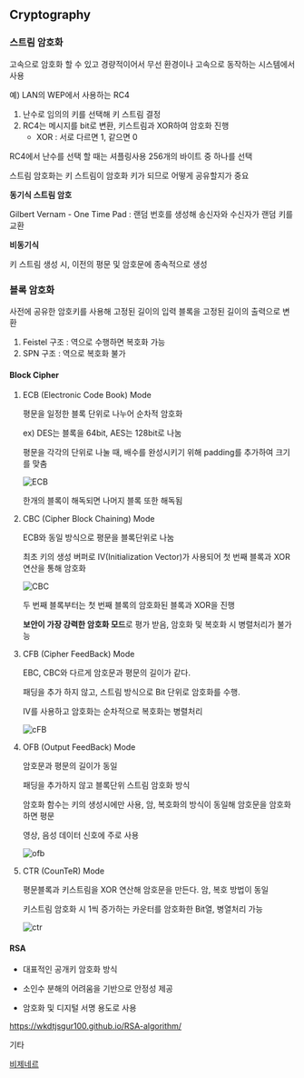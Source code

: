 ## Cryptography

### 스트림 암호화

고속으로 암호화 할 수 있고 경량적이어서 무선 환경이나 고속으로 동작하는 시스템에서 사용

예) LAN의 WEP에서 사용하는 RC4

1. 난수로 임의의 키를 선택해 키 스트림 결정
2. RC4는 메시지를 bit로 변환, 키스트림과 XOR하여 암호화 진행
   - XOR : 서로 다르면 1, 같으면 0

RC4에서 난수를 선택 할 때는 셔플링사용 256개의 바이트 중 하나를 선택



스트림 암호화는 키 스트림이 암호화 키가 되므로 어떻게 공유할지가 중요



**동기식 스트림 암호**

Gilbert Vernam - One Time Pad : 랜덤 번호를 생성해 송신자와 수신자가 랜덤 키를 교환

**비동기식**

키 스트림 생성 시, 이전의 평문 및 암호문에 종속적으로 생성





### 블록 암호화

사전에 공유한 암호키를 사용해 고정된 길이의 입력 블록을 고정된 길이의 출력으로 변환

1. Feistel 구조 : 역으로 수행하면 복호화 가능
2. SPN 구조 : 역으로 복호화 불가



#### Block Cipher

1. ECB (Electronic Code Book) Mode

   평문을 일정한 블록 단위로 나누어 순차적 암호화

   ex) DES는 블록을 64bit, AES는 128bit로 나눔

   평문을 각각의 단위로 나눌 때, 배수를 완성시키기 위해 padding를 추가하여 크기를 맞춤

   ![ECB](https://upload.wikimedia.org/wikipedia/commons/thumb/d/d6/ECB_encryption.svg/601px-ECB_encryption.svg.png)

   한개의 블록이 해독되면 나머지 블록 또한 해독됨

   

2. CBC (Cipher Block Chaining) Mode

   ECB와 동일 방식으로 평문을 블록단위로 나눔

   최초 키의 생성 버퍼로 IV(Initialization Vector)가 사용되어 첫 번째 블록과 XOR 연산을 통해 암호화

   ![CBC](https://upload.wikimedia.org/wikipedia/commons/d/d3/Cbc_encryption.png)

   두 번째 블록부터는 첫 번째 블록의 암호화된 블록과 XOR을 진행

   **보안이 가장 강력한 암호화 모드**로 평가 받음, 암호화 및 복호화 시 병렬처리가 불가능

   

3. CFB (Cipher FeedBack) Mode

   EBC, CBC와 다르게 암호문과 평문의 길이가 같다.

   패딩을 추가 하지 않고, 스트림 방식으로 Bit 단위로 암호화를 수행.

   IV를 사용하고 암호화는 순차적으로 복호화는 병렬처리

   ![cFB](https://upload.wikimedia.org/wikipedia/commons/thumb/9/9d/CFB_encryption.svg/601px-CFB_encryption.svg.png)

   

4. OFB (Output FeedBack) Mode

   암호문과 평문의 길이가 동일

   패딩을 추가하지 않고 블록단위 스트림 암호화 방식

   암호화 함수는 키의 생성시에만 사용, 암, 복호화의 방식이 동일해 암호문을 암호화 하면 평문

   영상, 음성 데이터 신호에 주로 사용

   ![ofb](https://upload.wikimedia.org/wikipedia/commons/thumb/f/f5/OFB_decryption.svg/601px-OFB_decryption.svg.png)

   

5. CTR (CounTeR) Mode

   평문블록과 키스트림을 XOR 연산해 암호문을 만든다. 암, 복호 방법이 동일

   키스트림 암호화 시 1씩 증가하는 카운터를 암호화한 Bit열, 병열처리 가능

   ![ctr](https://upload.wikimedia.org/wikipedia/commons/thumb/4/4d/CTR_encryption_2.svg/601px-CTR_encryption_2.svg.png)



#### RSA

- 대표적인 공개키 암호화 방식

- 소인수 분해의 어려움을 기반으로 안정성 제공

- 암호화 및 디지털 서명 용도로 사용

https://wkdtjsgur100.github.io/RSA-algorithm/



기타

[비제네르](https://www.guballa.de/vigenere-solver)